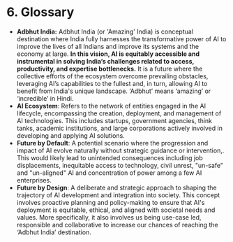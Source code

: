 # 6. Glossary

* **Adbhut India:** Adbhut India (or 'Amazing' India) is conceptual destination where India fully harnesses the transformative power of AI to improve the lives of all Indians and improve its systems and the economy at large. **In this vision, AI is equitably accessible and instrumental in solving India’s challenges related to access, productivity, and expertise bottlenecks.** It is a future where the collective efforts of the ecosystem overcome prevailing obstacles, leveraging AI’s capabilities to the fullest and, in turn, allowing AI to benefit from India's unique landscape. ‘Adbhut’ means ‘amazing’ or ‘incredible’ in Hindi.
* **AI Ecosystem**: Refers to the network of entities engaged in the AI lifecycle, encompassing the creation, deployment, and management of AI technologies. This includes startups, government agencies, think tanks, academic institutions, and large corporations actively involved in developing and applying AI solutions.
* **Future by Default**: A potential scenario where the progression and impact of AI evolve naturally without strategic guidance or intervention,. This would likely lead to unintended consequences including job displacements, inequitable access to technology, civil unrest, "un-safe" and "un-aligned" AI and concentration of power among a few AI enterprises.
* **Future by Design**: A deliberate and strategic approach to shaping the trajectory of AI development and integration into society. This concept involves proactive planning and policy-making to ensure that AI's deployment is equitable, ethical, and aligned with societal needs and values. More specifically, it also involves us being use-case led, responsible and collaborative to increase our chances of reaching the ‘Adbhut India’ destination.
